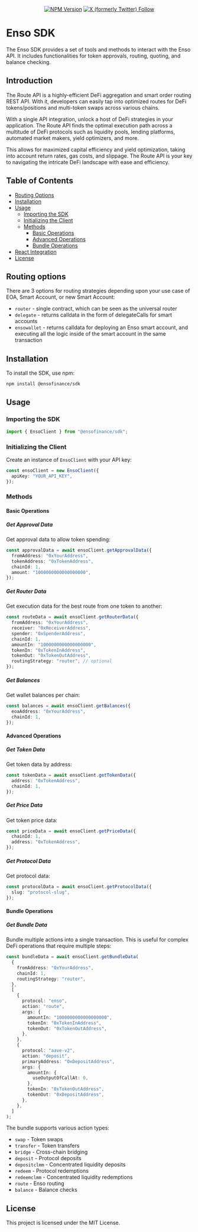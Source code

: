 <div align="center">

[![NPM Version](https://img.shields.io/npm/v/%40ensofinance%2Fsdk)](https://www.npmjs.com/package/@ensofinance/sdk)
[![X (formerly Twitter) Follow](https://img.shields.io/twitter/follow/EnsoBuild)](https://x.com/EnsoBuild)

</div>

# Enso SDK

The Enso SDK provides a set of tools and methods to interact with the Enso API. It includes functionalities for token approvals, routing, quoting, and balance checking.

## Introduction

The Route API is a highly-efficient DeFi aggregation and smart order routing REST API. With it, developers can easily tap into optimized routes for DeFi tokens/positions and multi-token swaps across various chains.

With a single API integration, unlock a host of DeFi strategies in your application. The Route API finds the optimal execution path across a multitude of DeFi protocols such as liquidity pools, lending platforms, automated market makers, yield optimizers, and more.

This allows for maximized capital efficiency and yield optimization, taking into account return rates, gas costs, and slippage. The Route API is your key to navigating the intricate DeFi landscape with ease and efficiency.

## Table of Contents

- [Routing Options](#routing-options)
- [Installation](#installation)
- [Usage](#usage)
  - [Importing the SDK](#importing-the-sdk)
  - [Initializing the Client](#initializing-the-client)
  - [Methods](#methods)
    - [Basic Operations](#basic-operations)
    - [Advanced Operations](#advanced-operations)
    - [Bundle Operations](#bundle-operations)
- [React Integration](#react-integration)
- [License](#license)

## Routing options

There are 3 options for routing strategies depending upon your use case of EOA, Smart Account, or new Smart Account:

- `router` - single contract, which can be seen as the universal router
- `delegate` - returns calldata in the form of delegateCalls for smart accounts
- `ensowallet` - returns calldata for deploying an Enso smart account, and executing all the logic inside of the smart account in the same transaction

## Installation

To install the SDK, use npm:

```bash
npm install @ensofinance/sdk
```

## Usage

### Importing the SDK

```typescript
import { EnsoClient } from "@ensofinance/sdk";
```

### Initializing the Client

Create an instance of `EnsoClient` with your API key:

```typescript
const ensoClient = new EnsoClient({
  apiKey: "YOUR_API_KEY",
});
```

### Methods

#### Basic Operations

##### Get Approval Data

Get approval data to allow token spending:

```typescript
const approvalData = await ensoClient.getApprovalData({
  fromAddress: "0xYourAddress",
  tokenAddress: "0xTokenAddress",
  chainId: 1,
  amount: "1000000000000000000",
});
```

##### Get Router Data

Get execution data for the best route from one token to another:

```typescript
const routeData = await ensoClient.getRouterData({
  fromAddress: "0xYourAddress",
  receiver: "0xReceiverAddress",
  spender: "0xSpenderAddress",
  chainId: 1,
  amountIn: "1000000000000000000",
  tokenIn: "0xTokenInAddress",
  tokenOut: "0xTokenOutAddress",
  routingStrategy: "router", // optional
});
```

##### Get Balances

Get wallet balances per chain:

```typescript
const balances = await ensoClient.getBalances({
  eoaAddress: "0xYourAddress",
  chainId: 1,
});
```

#### Advanced Operations

##### Get Token Data

Get token data by address:

```typescript
const tokenData = await ensoClient.getTokenData({
  address: "0xTokenAddress",
  chainId: 1,
});
```

##### Get Price Data

Get token price data:

```typescript
const priceData = await ensoClient.getPriceData({
  chainId: 1,
  address: "0xTokenAddress",
});
```

##### Get Protocol Data

Get protocol data:

```typescript
const protocolData = await ensoClient.getProtocolData({
  slug: "protocol-slug",
});
```

#### Bundle Operations

##### Get Bundle Data

Bundle multiple actions into a single transaction. This is useful for complex DeFi operations that require multiple steps:

```typescript
const bundleData = await ensoClient.getBundleData(
  {
    fromAddress: "0xYourAddress",
    chainId: 1,
    routingStrategy: "router",
  },
  [
    {
      protocol: "enso",
      action: "route",
      args: {
        amountIn: "1000000000000000000",
        tokenIn: "0xTokenInAddress",
        tokenOut: "0xTokenOutAddress",
      },
    },
    {
      protocol: "aave-v2",
      action: "deposit",
      primaryAddress: "0xDepositAddress",
      args: {
        amountIn: {
          useOutputOfCallAt: 0,
        },
        tokenIn: "0xTokenOutAddress",
        tokenOut: "0xDepositAddress",
      },
    },
  ]
);
```

The bundle supports various action types:

- `swap` - Token swaps
- `transfer` - Token transfers
- `bridge` - Cross-chain bridging
- `deposit` - Protocol deposits
- `depositclmm` - Concentrated liquidity deposits
- `redeem` - Protocol redemptions
- `redeemclmm` - Concentrated liquidity redemptions
- `route` - Enso routing
- `balance` - Balance checks

## License

This project is licensed under the MIT License.
